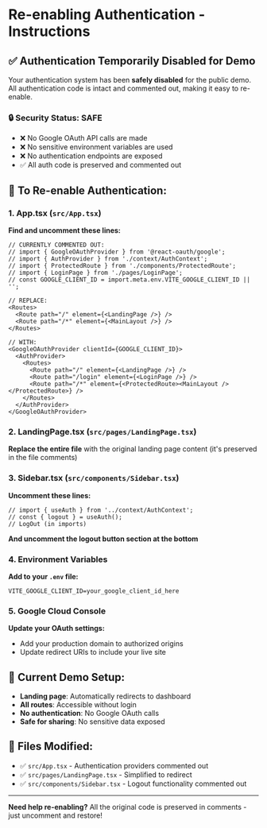 # Re-enabling Authentication - Instructions

## ✅ Authentication Temporarily Disabled for Demo

Your authentication system has been **safely disabled** for the public demo. All authentication code is intact and commented out, making it easy to re-enable.

### 🔒 **Security Status**: SAFE
- ❌ No Google OAuth API calls are made
- ❌ No sensitive environment variables are used
- ❌ No authentication endpoints are exposed
- ✅ All auth code is preserved and commented out

## 🔄 **To Re-enable Authentication:**

### 1. **App.tsx** (`src/App.tsx`)
**Find and uncomment these lines:**

```tsx
// CURRENTLY COMMENTED OUT:
// import { GoogleOAuthProvider } from '@react-oauth/google';
// import { AuthProvider } from './context/AuthContext';
// import { ProtectedRoute } from './components/ProtectedRoute';
// import { LoginPage } from './pages/LoginPage';
// const GOOGLE_CLIENT_ID = import.meta.env.VITE_GOOGLE_CLIENT_ID || '';

// REPLACE:
<Routes>
  <Route path="/" element={<LandingPage />} />
  <Route path="/*" element={<MainLayout />} />
</Routes>

// WITH:
<GoogleOAuthProvider clientId={GOOGLE_CLIENT_ID}>
  <AuthProvider>
    <Routes>
      <Route path="/" element={<LandingPage />} />
      <Route path="/login" element={<LoginPage />} />
      <Route path="/*" element={<ProtectedRoute><MainLayout /></ProtectedRoute>} />
    </Routes>
  </AuthProvider>
</GoogleOAuthProvider>
```

### 2. **LandingPage.tsx** (`src/pages/LandingPage.tsx`)
**Replace the entire file** with the original landing page content (it's preserved in the file comments)

### 3. **Sidebar.tsx** (`src/components/Sidebar.tsx`)
**Uncomment these lines:**
```tsx
// import { useAuth } from '../context/AuthContext';
// const { logout } = useAuth();
// LogOut (in imports)
```

**And uncomment the logout button section at the bottom**

### 4. **Environment Variables**
**Add to your `.env` file:**
```env
VITE_GOOGLE_CLIENT_ID=your_google_client_id_here
```

### 5. **Google Cloud Console**
**Update your OAuth settings:**
- Add your production domain to authorized origins
- Update redirect URIs to include your live site

## 🚀 **Current Demo Setup:**
- **Landing page**: Automatically redirects to dashboard
- **All routes**: Accessible without login
- **No authentication**: No Google OAuth calls
- **Safe for sharing**: No sensitive data exposed

## 📁 **Files Modified:**
- ✅ `src/App.tsx` - Authentication providers commented out
- ✅ `src/pages/LandingPage.tsx` - Simplified to redirect
- ✅ `src/components/Sidebar.tsx` - Logout functionality commented out

---

**Need help re-enabling?** All the original code is preserved in comments - just uncomment and restore!